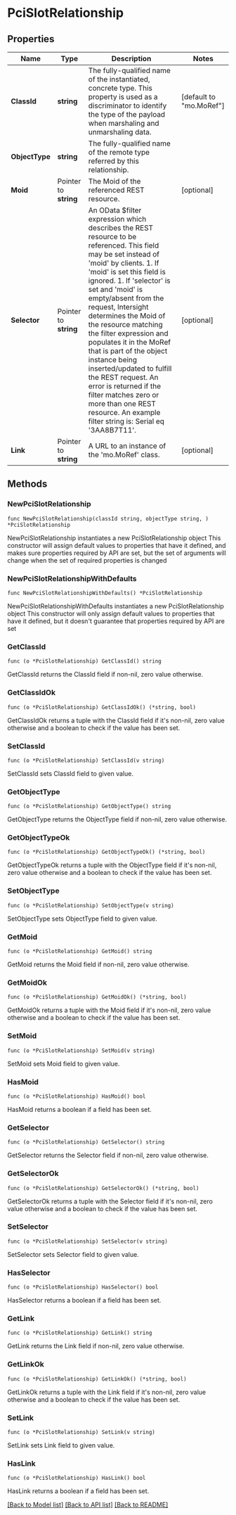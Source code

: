 # PciSlotRelationship

## Properties

Name | Type | Description | Notes
------------ | ------------- | ------------- | -------------
**ClassId** | **string** | The fully-qualified name of the instantiated, concrete type. This property is used as a discriminator to identify the type of the payload when marshaling and unmarshaling data. | [default to "mo.MoRef"]
**ObjectType** | **string** | The fully-qualified name of the remote type referred by this relationship. | 
**Moid** | Pointer to **string** | The Moid of the referenced REST resource. | [optional] 
**Selector** | Pointer to **string** | An OData $filter expression which describes the REST resource to be referenced. This field may be set instead of &#39;moid&#39; by clients. 1. If &#39;moid&#39; is set this field is ignored. 1. If &#39;selector&#39; is set and &#39;moid&#39; is empty/absent from the request, Intersight determines the Moid of the resource matching the filter expression and populates it in the MoRef that is part of the object instance being inserted/updated to fulfill the REST request. An error is returned if the filter matches zero or more than one REST resource. An example filter string is: Serial eq &#39;3AA8B7T11&#39;. | [optional] 
**Link** | Pointer to **string** | A URL to an instance of the &#39;mo.MoRef&#39; class. | [optional] 

## Methods

### NewPciSlotRelationship

`func NewPciSlotRelationship(classId string, objectType string, ) *PciSlotRelationship`

NewPciSlotRelationship instantiates a new PciSlotRelationship object
This constructor will assign default values to properties that have it defined,
and makes sure properties required by API are set, but the set of arguments
will change when the set of required properties is changed

### NewPciSlotRelationshipWithDefaults

`func NewPciSlotRelationshipWithDefaults() *PciSlotRelationship`

NewPciSlotRelationshipWithDefaults instantiates a new PciSlotRelationship object
This constructor will only assign default values to properties that have it defined,
but it doesn't guarantee that properties required by API are set

### GetClassId

`func (o *PciSlotRelationship) GetClassId() string`

GetClassId returns the ClassId field if non-nil, zero value otherwise.

### GetClassIdOk

`func (o *PciSlotRelationship) GetClassIdOk() (*string, bool)`

GetClassIdOk returns a tuple with the ClassId field if it's non-nil, zero value otherwise
and a boolean to check if the value has been set.

### SetClassId

`func (o *PciSlotRelationship) SetClassId(v string)`

SetClassId sets ClassId field to given value.


### GetObjectType

`func (o *PciSlotRelationship) GetObjectType() string`

GetObjectType returns the ObjectType field if non-nil, zero value otherwise.

### GetObjectTypeOk

`func (o *PciSlotRelationship) GetObjectTypeOk() (*string, bool)`

GetObjectTypeOk returns a tuple with the ObjectType field if it's non-nil, zero value otherwise
and a boolean to check if the value has been set.

### SetObjectType

`func (o *PciSlotRelationship) SetObjectType(v string)`

SetObjectType sets ObjectType field to given value.


### GetMoid

`func (o *PciSlotRelationship) GetMoid() string`

GetMoid returns the Moid field if non-nil, zero value otherwise.

### GetMoidOk

`func (o *PciSlotRelationship) GetMoidOk() (*string, bool)`

GetMoidOk returns a tuple with the Moid field if it's non-nil, zero value otherwise
and a boolean to check if the value has been set.

### SetMoid

`func (o *PciSlotRelationship) SetMoid(v string)`

SetMoid sets Moid field to given value.

### HasMoid

`func (o *PciSlotRelationship) HasMoid() bool`

HasMoid returns a boolean if a field has been set.

### GetSelector

`func (o *PciSlotRelationship) GetSelector() string`

GetSelector returns the Selector field if non-nil, zero value otherwise.

### GetSelectorOk

`func (o *PciSlotRelationship) GetSelectorOk() (*string, bool)`

GetSelectorOk returns a tuple with the Selector field if it's non-nil, zero value otherwise
and a boolean to check if the value has been set.

### SetSelector

`func (o *PciSlotRelationship) SetSelector(v string)`

SetSelector sets Selector field to given value.

### HasSelector

`func (o *PciSlotRelationship) HasSelector() bool`

HasSelector returns a boolean if a field has been set.

### GetLink

`func (o *PciSlotRelationship) GetLink() string`

GetLink returns the Link field if non-nil, zero value otherwise.

### GetLinkOk

`func (o *PciSlotRelationship) GetLinkOk() (*string, bool)`

GetLinkOk returns a tuple with the Link field if it's non-nil, zero value otherwise
and a boolean to check if the value has been set.

### SetLink

`func (o *PciSlotRelationship) SetLink(v string)`

SetLink sets Link field to given value.

### HasLink

`func (o *PciSlotRelationship) HasLink() bool`

HasLink returns a boolean if a field has been set.


[[Back to Model list]](../README.md#documentation-for-models) [[Back to API list]](../README.md#documentation-for-api-endpoints) [[Back to README]](../README.md)


